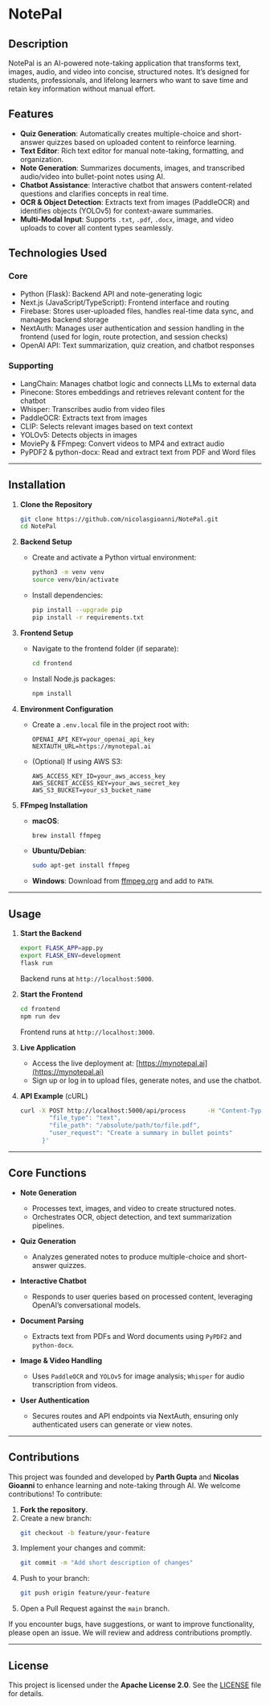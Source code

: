 # NotePal

## Description
NotePal is an AI-powered note-taking application that transforms text, images, audio, and video into concise, structured notes. It’s designed for students, professionals, and lifelong learners who want to save time and retain key information without manual effort.

## Features
- **Quiz Generation**: Automatically creates multiple-choice and short-answer quizzes based on uploaded content to reinforce learning.
- **Text Editor**: Rich text editor for manual note-taking, formatting, and organization.
- **Note Generation**: Summarizes documents, images, and transcribed audio/video into bullet-point notes using AI.
- **Chatbot Assistance**: Interactive chatbot that answers content-related questions and clarifies concepts in real time.
- **OCR & Object Detection**: Extracts text from images (PaddleOCR) and identifies objects (YOLOv5) for context-aware summaries.
- **Multi-Modal Input**: Supports `.txt`, `.pdf`, `.docx`, image, and video uploads to cover all content types seamlessly.

## Technologies Used

### Core
- Python (Flask): Backend API and note-generating logic
- Next.js (JavaScript/TypeScript): Frontend interface and routing
- Firebase: Stores user-uploaded files, handles real-time data sync, and manages backend storage
- NextAuth: Manages user authentication and session handling in the frontend (used for login, route protection, and session checks)
- OpenAI API: Text summarization, quiz creation, and chatbot responses

### Supporting
- LangChain: Manages chatbot logic and connects LLMs to external data
- Pinecone: Stores embeddings and retrieves relevant content for the chatbot
- Whisper: Transcribes audio from video files
- PaddleOCR: Extracts text from images
- CLIP: Selects relevant images based on text context
- YOLOv5: Detects objects in images
- MoviePy & FFmpeg: Convert videos to MP4 and extract audio
- PyPDF2 & python-docx: Read and extract text from PDF and Word files

---

## Installation
1. **Clone the Repository**  
   ```bash
   git clone https://github.com/nicolasgioanni/NotePal.git
   cd NotePal
   ```

2. **Backend Setup**  
   - Create and activate a Python virtual environment:  
     ```bash
     python3 -m venv venv
     source venv/bin/activate
     ```  
   - Install dependencies:  
     ```bash
     pip install --upgrade pip
     pip install -r requirements.txt
     ```  

3. **Frontend Setup**  
   - Navigate to the frontend folder (if separate):  
     ```bash
     cd frontend
     ```  
   - Install Node.js packages:  
     ```bash
     npm install
     ```  

4. **Environment Configuration**  
   - Create a `.env.local` file in the project root with:  
     ```env
     OPENAI_API_KEY=your_openai_api_key
     NEXTAUTH_URL=https://mynotepal.ai
     ```  
   - (Optional) If using AWS S3:  
     ```env
     AWS_ACCESS_KEY_ID=your_aws_access_key
     AWS_SECRET_ACCESS_KEY=your_aws_secret_key
     AWS_S3_BUCKET=your_s3_bucket_name
     ```  

5. **FFmpeg Installation**  
   - **macOS**:  
     ```bash
     brew install ffmpeg
     ```  
   - **Ubuntu/Debian**:  
     ```bash
     sudo apt-get install ffmpeg
     ```  
   - **Windows**: Download from [ffmpeg.org](https://ffmpeg.org/) and add to `PATH`.

---

## Usage
1. **Start the Backend**  
   ```bash
   export FLASK_APP=app.py
   export FLASK_ENV=development
   flask run
   ```  
   Backend runs at `http://localhost:5000`.

2. **Start the Frontend**  
   ```bash
   cd frontend
   npm run dev
   ```  
   Frontend runs at `http://localhost:3000`.

3. **Live Application**  
   - Access the live deployment at: [https://mynotepal.ai](https://mynotepal.ai)  
   - Sign up or log in to upload files, generate notes, and use the chatbot.

4. **API Example** (cURL)  
   ```bash
   curl -X POST http://localhost:5000/api/process      -H "Content-Type: application/json"      -d '{
           "file_type": "text",
           "file_path": "/absolute/path/to/file.pdf",
           "user_request": "Create a summary in bullet points"
         }'
   ```

---

## Core Functions
- **Note Generation**  
  - Processes text, images, and video to create structured notes.  
  - Orchestrates OCR, object detection, and text summarization pipelines.

- **Quiz Generation**  
  - Analyzes generated notes to produce multiple-choice and short-answer quizzes.

- **Interactive Chatbot**  
  - Responds to user queries based on processed content, leveraging OpenAI’s conversational models.

- **Document Parsing**  
  - Extracts text from PDFs and Word documents using `PyPDF2` and `python-docx`.

- **Image & Video Handling**  
  - Uses `PaddleOCR` and `YOLOv5` for image analysis; `Whisper` for audio transcription from videos.

- **User Authentication**  
  - Secures routes and API endpoints via NextAuth, ensuring only authenticated users can generate or view notes.

---

## Contributions
This project was founded and developed by **Parth Gupta** and **Nicolas Gioanni** to enhance learning and note-taking through AI. We welcome contributions! To contribute:

1. **Fork the repository**.  
2. Create a new branch:  
   ```bash
   git checkout -b feature/your-feature
   ```  
3. Implement your changes and commit:  
   ```bash
   git commit -m "Add short description of changes"
   ```  
4. Push to your branch:  
   ```bash
   git push origin feature/your-feature
   ```  
5. Open a Pull Request against the `main` branch.

If you encounter bugs, have suggestions, or want to improve functionality, please open an issue. We will review and address contributions promptly.

---

## License
This project is licensed under the **Apache License 2.0**. See the [LICENSE](LICENSE) file for details.
